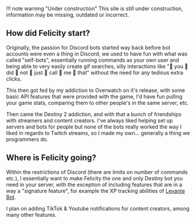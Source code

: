 !!! note warning "Under construction"
    This site is still under construction, information may be missing, outdated or incorrect.

## How did Felicity start?

Originally, the passion for Discord bots started way back before bot accounts were even a thing in Discord, we used to have fun with what was called "self-bots", essentially running commands as your own user and being able to very easily create gif searches, silly interactions like ":clap: you :clap: did :clap: not :clap: just :clap: call :clap: me :clap: that" without the need for any tedious extra clicks.

This then got fed by my addiction to Overwatch on it's release, with some basic API features that were provided with the game, I'd have fun pulling your game stats, comparing them to other people's in the same server, etc.

Then came the Destiny 2 addiction, and with that a bunch of friendships with streamers and content creators. I've always liked helping set up servers and bots for people but none of the bots really worked the way I liked in regards to Twitch streams, so I made my own... generally a thing we programmers do.

## Where is Felicity going?

Within the restrictions of Discord (there are limits on number of commands etc.), I essentially want to make Felicity the one and only Destiny bot you need in your server, with the exception of including features that are in a way a "signature feature", for example the XP tracking abilities of [Levante Bot](https://twitter.com/Levante_Bot).

I plan on adding TikTok & Youtube notifications for content creators, among many other features.